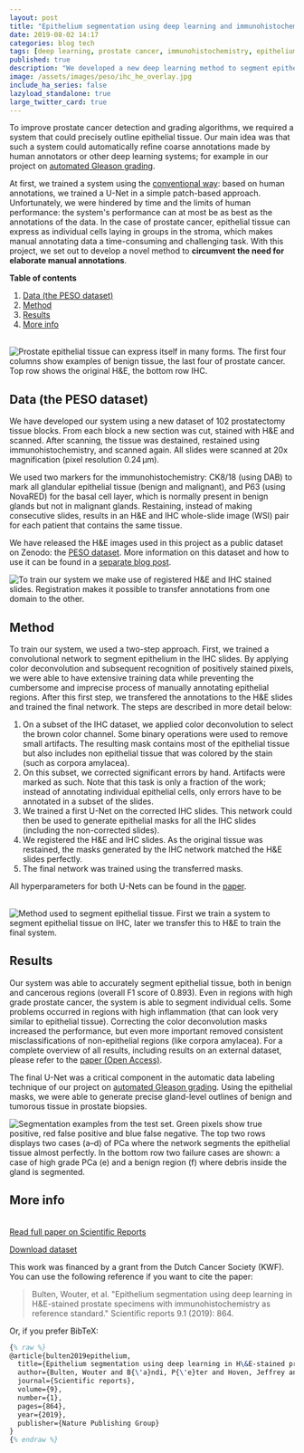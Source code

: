 ```yaml
---
layout: post
title: "Epithelium segmentation using deep learning and immunohistochemistry"
date: 2019-08-02 14:17
categories: blog tech
tags: [deep learning, prostate cancer, immunohistochemistry, epithelium segmentation]
published: true
description: "We developed a new deep learning method to segment epithelial tissue in digitized hematoxylin and eosin (H&E) stained prostatectomy slides using immunohistochemistry (IHC) as reference standard."
image: /assets/images/peso/ihc_he_overlay.jpg
include_ha_series: false
lazyload_standalone: true
large_twitter_card: true
---
```


To improve prostate cancer detection and grading algorithms, we required a system that could precisely outline epithelial tissue. Our main idea was that such a system could automatically refine coarse annotations made by human annotators or other deep learning systems; for example in our project on [automated Gleason grading](/blog/tech/automated-gleason-grading-deep-learning/).

At first, we trained a system using the [conventional way](/blog/tech/epithelium-segmentation-using-deep-learning/): based on human annotations, we trained a U-Net in a simple patch-based approach. Unfortunately, we were hindered by time and the limits of human performance: the system's performance can at most be as best as the annotations of the data. In the case of prostate cancer, epithelial tissue can express as individual cells laying in groups in the stroma, which makes manual annotating data a time-consuming and challenging task. With this project, we set out to develop a novel method to **circumvent the need for elaborate manual annotations**.

**Table of contents**
1. [Data (the PESO dataset)](#data)
2. [Method](#method)
3. [Results](#results)
4. [More info](#more-info)

<br>

<img class="lazyload" data-src="/assets/images/peso/dataset_examples_2rows-min.jpg" style="max-width: 100%;" alt="Prostate epithelial tissue can express itself in many forms. The first four columns show examples of benign tissue, the last four of prostate cancer. Top row shows the original H&E, the bottom row IHC.">

<a name="data"></a>
## Data (the PESO dataset)

We have developed our system using a new dataset of 102 prostatectomy tissue blocks. From each block a new section was cut, stained with H&E and scanned. After scanning, the tissue was destained, restained using immunohistochemistry, and scanned again. All slides were scanned at 20x magnification (pixel resolution 0.24 μm).

We used two markers for the immunohistochemistry: CK8/18 (using DAB) to mark all glandular epithelial tissue (benign and malignant), and P63 (using NovaRED) for the basal cell layer, which is normally present in benign glands but not in malignant glands. Restaining, instead of making consecutive slides, results in an H&E and IHC whole-slide image (WSI) pair for each patient that contains the same tissue.

We have released the H&E images used in this project as a public dataset on Zenodo: the [PESO dataset](https://zenodo.org/record/1485967#.XT8F0ugzb8A). More information on this dataset and how to use it can be found in a [separate blog post](/blog/tech/peso-dataset-whole-slide-image-prosate-cancer/).

<img class="lazyload" data-src="/assets/images/peso/ihc_he_overlay.jpg" style="max-width: 100%;" alt="To train our system we make use of registered H&E and IHC stained slides. Registration makes it possible to transfer annotations from one domain to the other.">

<a name="method"></a>
## Method

To train our system, we used a two-step approach. First, we trained a convolutional network to segment epithelium in the IHC slides. By applying color deconvolution and subsequent recognition of positively stained pixels, we were able to have extensive training data while preventing the cumbersome and imprecise process of manually annotating epithelial regions. After this first step, we transfered the annotations to the H&E slides and trained the final network. The steps are described in more detail below:

1. On a subset of the IHC dataset, we applied color deconvolution to select the brown color channel. Some binary operations were used to remove small artifacts. The resulting mask contains most of the epithelial tissue but also includes non epithelial tissue that was colored by the stain (such as corpora amylacea).
2. On this subset, we corrected significant errors by hand. Artifacts were marked as such. Note that this task is only a fraction of the work; instead of annotating individual epithelial cells, only errors have to be annotated in a subset of the slides.
3. We trained a first U-Net on the corrected IHC slides. This network could then be used to generate epithelial masks for all the IHC slides (including the non-corrected slides).
4. We registered the H&E and IHC slides. As the original tissue was restained, the masks generated by the IHC network matched the H&E slides perfectly.
5. The final network was trained using the transferred masks.

All hyperparameters for both U-Nets can be found in the [paper](https://www.nature.com/articles/s41598-018-37257-4).

<br>

<img class="lazyload" data-src="/assets/images/peso/epithelium_segmentation_algorithm.png" style="max-width: 100%;" alt="Method used to segment epithelial tissue. First we train a system to segment epithelial tissue on IHC, later we transfer this to H&E to train the final system.">

<a name="results"></a>
## Results

Our system was able to accurately segment epithelial tissue, both in benign and cancerous regions (overall F1 score of 0.893). Even in regions with high grade prostate cancer, the system is able to segment individual cells. Some problems occurred in regions with high inflammation (that can look very similar to epithelial tissue). Correcting the color deconvolution masks increased the performance, but even more important removed consistent misclassifications of non-epithelial regions (like corpora amylacea). For a complete overview of all results, including results on an external dataset, please refer to the [paper (Open Access)](https://www.nature.com/articles/s41598-018-37257-4).

The final U-Net was a critical component in the automatic data labeling technique of our project on [automated Gleason grading](/blog/tech/automated-gleason-grading-deep-learning/). Using the epithelial masks, we were able to generate precise gland-level outlines of benign and tumorous tissue in prostate biopsies.

<img class="lazyload" data-src="/assets/images/peso/epithelium_testset_results.jpg" style="max-width: 100%;" alt="Segmentation examples from the test set. Green pixels show true positive, red false positive and blue false negative. The top two rows displays two cases (a–d) of PCa where the network segments the epithelial tissue almost perfectly. In the bottom row two failure cases are shown: a case of high grade PCa (e) and a benign region (f) where debris inside the gland is segmented.">

<a name="more-info"></a>
## More info

<br><a href="https://www.nature.com/articles/s41598-018-37257-4" class="btn btn-primary">Read full paper on Scientific Reports</a>

<a href="https://doi.org/10.5281/zenodo.1485966" class="btn btn-primary">Download dataset</a>

This work was financed by a grant from the Dutch Cancer Society (KWF). You can use the following reference if you want to cite the paper:

> Bulten, Wouter, et al. "Epithelium segmentation using deep learning in H&E-stained prostate specimens with immunohistochemistry as reference standard." Scientific reports 9.1 (2019): 864.

Or, if you prefer BibTeX:

```tex
{% raw %}
@article{bulten2019epithelium,
  title={Epithelium segmentation using deep learning in H\&E-stained prostate specimens with immunohistochemistry as reference standard},
  author={Bulten, Wouter and B{\'a}ndi, P{\'e}ter and Hoven, Jeffrey and van de Loo, Rob and Lotz, Johannes and Weiss, Nick and van der Laak, Jeroen and van Ginneken, Bram and Hulsbergen-van de Kaa, Christina and Litjens, Geert},
  journal={Scientific reports},
  volume={9},
  number={1},
  pages={864},
  year={2019},
  publisher={Nature Publishing Group}
}
{% endraw %}
```
